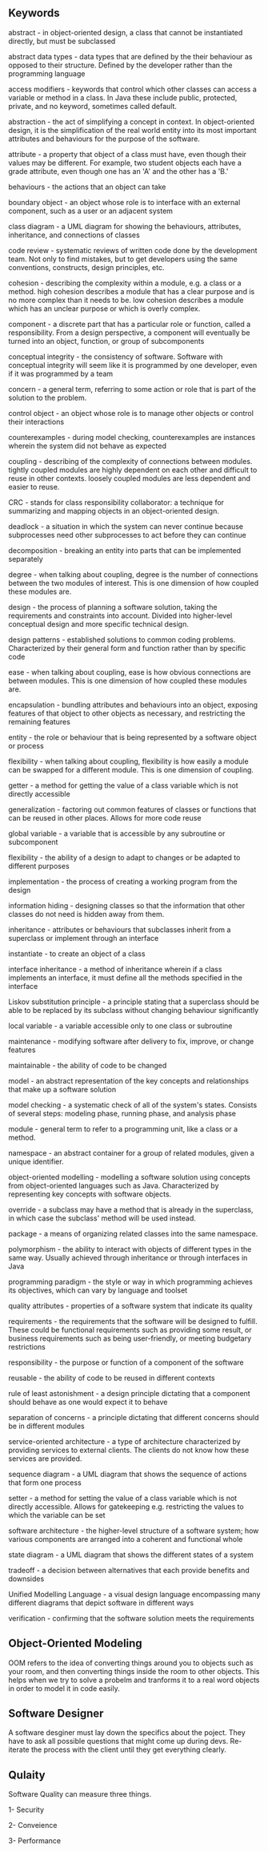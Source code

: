 ## Keywords 

abstract - in object-oriented design, a class that cannot be instantiated directly, but must be subclassed

abstract data types - data types that are defined by the their behaviour as opposed to their structure. Defined by the developer rather than the programming language

access modifiers - keywords that control which other classes can access a variable or method in a class. In Java these include public, protected, private, and no keyword, sometimes called default.

abstraction - the act of simplifying a concept in context. In object-oriented design, it is the simplification of the real world entity into its most important attributes and behaviours for the purpose of the software.

attribute - a property that object of a class must have, even though their values may be different. For example, two student objects each have a grade attribute, even though one has an 'A' and the other has a 'B.'

behaviours - the actions that an object can take

boundary object - an object whose role is to interface with an external component, such as a user or an adjacent system

class diagram - a UML diagram for showing the behaviours, attributes, inheritance, and connections of classes

code review - systematic reviews of written code done by the development team. Not only to find mistakes, but to get developers using the same conventions, constructs, design principles, etc.

cohesion - describing the complexity within a module, e.g. a class or a method. high cohesion describes a module that has a clear purpose and is no more complex than it needs to be. low cohesion describes a module which has an unclear purpose or which is overly complex.

component - a discrete part that has a particular role or function, called a responsibility. From a design perspective, a component will eventually be turned into an object, function, or group of subcomponents

conceptual integrity - the consistency of software. Software with conceptual integrity will seem like it is programmed by one developer, even if it was programmed by a team

concern - a general term, referring to some action or role that is part of the solution to the problem.

control object - an object whose role is to manage other objects or control their interactions

counterexamples - during model checking, counterexamples are instances wherein the system did not behave as expected

coupling - describing of the complexity of connections between modules. tightly coupled modules are highly dependent on each other and difficult to reuse in other contexts. loosely coupled modules are less dependent and easier to reuse.

CRC - stands for class responsibility collaborator: a technique for summarizing and mapping objects in an object-oriented design.

deadlock - a situation in which the system can never continue because subprocesses need other subprocesses to act before they can continue

decomposition - breaking an entity into parts that can be implemented separately

degree - when talking about coupling, degree is the number of connections between the two modules of interest. This is one dimension of how coupled these modules are.

design - the process of planning a software solution, taking the requirements and constraints into account. Divided into higher-level conceptual design and more specific technical design.

design patterns - established solutions to common coding problems. Characterized by their general form and function rather than by specific code

ease - when talking about coupling, ease is how obvious connections are between modules. This is one dimension of how coupled these modules are.

encapsulation - bundling attributes and behaviours into an object, exposing features of that object to other objects as necessary, and restricting the remaining features

entity - the role or behaviour that is being represented by a software object or process

flexibility - when talking about coupling, flexibility is how easily a module can be swapped for a different module. This is one dimension of coupling.

getter - a method for getting the value of a class variable which is not directly accessible

generalization - factoring out common features of classes or functions that can be reused in other places. Allows for more code reuse

global variable - a variable that is accessible by any subroutine or subcomponent

flexibility - the ability of a design to adapt to changes or be adapted to different purposes

implementation - the process of creating a working program from the design

information hiding - designing classes so that the information that other classes do not need is hidden away from them.

inheritance - attributes or behaviours that subclasses inherit from a superclass or implement through an interface

instantiate - to create an object of a class

interface inheritance - a method of inheritance wherein if a class implements an interface, it must define all the methods specified in the interface

Liskov substitution principle - a principle stating that a superclass should be able to be replaced by its subclass without changing behaviour significantly

local variable - a variable accessible only to one class or subroutine

maintenance - modifying software after delivery to fix, improve, or change features

maintainable - the ability of code to be changed

model - an abstract representation of the key concepts and relationships that make up a software solution

model checking - a systematic check of all of the system's states. Consists of several steps: modeling phase, running phase, and analysis phase

module - general term to refer to a programming unit, like a class or a method.

namespace - an abstract container for a group of related modules, given a unique identifier.

object-oriented modelling - modelling a software solution using concepts from object-oriented languages such as Java. Characterized by representing key concepts with software objects.

override - a subclass may have a method that is already in the superclass, in which case the subclass' method will be used instead.

package - a means of organizing related classes into the same namespace.

polymorphism - the ability to interact with objects of different types in the same way. Usually achieved through inheritance or through interfaces in Java

programming paradigm - the style or way in which programming achieves its objectives, which can vary by language and toolset

quality attributes - properties of a software system that indicate its quality

requirements - the requirements that the software will be designed to fulfill. These could be functional requirements such as providing some result, or business requirements such as being user-friendly, or meeting budgetary restrictions

responsibility - the purpose or function of a component of the software

reusable - the ability of code to be reused in different contexts

rule of least astonishment - a design principle dictating that a component should behave as one would expect it to behave

separation of concerns - a principle dictating that different concerns should be in different modules

service-oriented architecture - a type of architecture characterized by providing services to external clients. The clients do not know how these services are provided.

sequence diagram - a UML diagram that shows the sequence of actions that form one process

setter - a method for setting the value of a class variable which is not directly accessible. Allows for gatekeeping e.g. restricting the values to which the variable can be set

software architecture - the higher-level structure of a software system; how various components are arranged into a coherent and functional whole

state diagram - a UML diagram that shows the different states of a system

tradeoff - a decision between alternatives that each provide benefits and downsides

Unified Modelling Language - a visual design language encompassing many different diagrams that depict software in different ways

verification - confirming that the software solution meets the requirements


## Object-Oriented Modeling

OOM refers to the idea of converting things around you to objects such as your room, and then converting things inside the room to other objects. This helps when we try to solve a probelm and tranforms it to  a real word objects in order to model it in code easily. 

## Software Designer

A software desginer must lay down the specifics about the poject. They have to ask all possible questions that might come up during devs. Re-iterate the process with the client until they get everything clearly. 

## Qulaity

Software Quality can measure three things.

1- Security

2- Conveience 

3- Performance 
